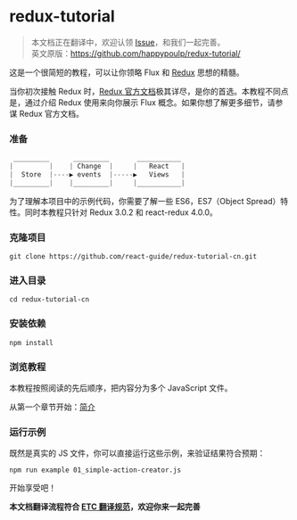 redux-tutorial
=========================

> 本文档正在翻译中，欢迎认领 [Issue](https://github.com/react-guide/redux-tutorial-cn/issues)，和我们一起完善。  
> 英文原版：https://github.com/happypoulp/redux-tutorial/

这是一个很简短的教程，可以让你领略 Flux 和 [Redux](https://github.com/reactjs/redux) 思想的精髓。

当你初次接触 Redux 时，[Redux 官方文档](https://github.com/camsong/redux-in-chinese)极其详尽，是你的首选。本教程不同点是，通过介绍 Redux 使用来向你展示 Flux 概念。如果你想了解更多细节，请参谋 Redux 官方文档。

### 准备
```javascript
 _________      _________       ___________
|         |    | Change  |     |   React   |
|  Store  |----▶ events  |-----▶   Views   |
|_________|    |_________|     |___________|
```
为了理解本项目中的示例代码，你需要了解一些 ES6，ES7（Object Spread）特性。同时本教程只针对 Redux 3.0.2 和 react-redux 4.0.0。

### 克隆项目
`git clone https://github.com/react-guide/redux-tutorial-cn.git`

### 进入目录
`cd redux-tutorial-cn`

### 安装依赖
`npm install`

### 浏览教程

本教程按照阅读的先后顺序，把内容分为多个 JavaScript 文件。

从第一个章节开始：[简介](00_introduction.js)

### 运行示例

既然是真实的 JS 文件，你可以直接运行这些示例，来验证结果符合预期：

`npm run example 01_simple-action-creator.js`

开始享受吧！

**本文档翻译流程符合 [ETC 翻译规范](https://github.com/react-guide/ETC)，欢迎你来一起完善**
